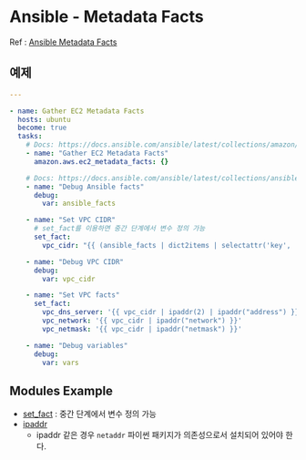 # Ansible - Metadata Facts

Ref : [Ansible Metadata Facts](https://docs.ansible.com/ansible/latest/collections/amazon/aws/ec2_metadata_facts_module.html)

## 예제

```yaml
---

- name: Gather EC2 Metadata Facts
  hosts: ubuntu
  become: true
  tasks:
    # Docs: https://docs.ansible.com/ansible/latest/collections/amazon/aws/ec2_metadata_facts_module.html
    - name: "Gather EC2 Metadata Facts"
      amazon.aws.ec2_metadata_facts: {}

    # Docs: https://docs.ansible.com/ansible/latest/collections/ansible/builtin/user_module.html
    - name: "Debug Ansible facts"
      debug:
        var: ansible_facts

    - name: "Set VPC CIDR"
      # set_fact를 이용하면 중간 단계에서 변수 정의 가능
      set_fact:
        vpc_cidr: "{{ (ansible_facts | dict2items | selectattr('key', 'match', '^ec2_network_interfaces_macs_.*_vpc_ipv4_cidr_block$') | map(attribute='value'))[0] }}"

    - name: "Debug VPC CIDR"
      debug:
        var: vpc_cidr

    - name: "Set VPC facts"
      set_fact:
        vpc_dns_server: '{{ vpc_cidr | ipaddr(2) | ipaddr("address") }}'
        vpc_network: '{{ vpc_cidr | ipaddr("network") }}'
        vpc_netmask: '{{ vpc_cidr | ipaddr("netmask") }}'

    - name: "Debug variables"
      debug:
        var: vars
```

## Modules Example

* [set_fact](https://docs.ansible.com/ansible/latest/collections/ansible/builtin/set_fact_module.html#ansible-collections-ansible-builtin-set-fact-module) : 중간 단계에서 변수 정의 가능
* [ipaddr](https://docs.ansible.com/ansible/latest/user_guide/playbooks_filters_ipaddr.html)
  * ipaddr 같은 경우 `netaddr` 파이썬 패키지가 의존성으로서 설치되어 있어야 한다. 